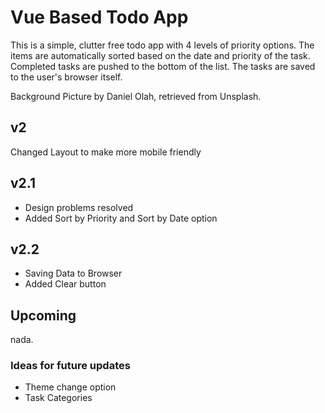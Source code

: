 # Vue Based Todo App

This is a simple, clutter free todo app with 4 levels of priority options. The items are automatically sorted based on the date and priority of the task. Completed tasks are pushed to the bottom of the list.
The tasks are saved to the user's browser itself.

Background Picture by Daniel Olah, retrieved from Unsplash.

## v2

Changed Layout to make more mobile friendly

## v2.1

* Design problems resolved
* Added Sort by Priority and Sort by Date option

## v2.2

* Saving Data to Browser
* Added Clear button

## Upcoming

nada.

### Ideas for future updates

* Theme change option
* Task Categories



